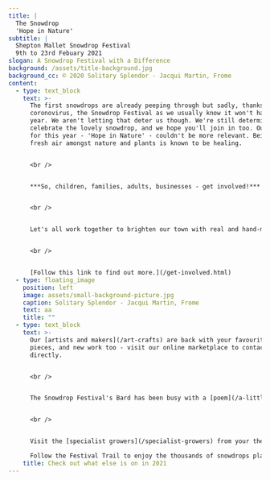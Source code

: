 ```yaml
---
title: |
  The Snowdrop
  'Hope in Nature'
subtitle: |
  Shepton Mallet Snowdrop Festival
  9th to 23rd Febuary 2021
slogan: A Snowdrop Festival with a Difference
background: /assets/title-background.jpg
background_cc: ​​© 2020 Solitary Splendor - Jacqui Martin, Frome
content:
  - type: text_block
    text: >-
      The first snowdrops are already peeping through but sadly, thanks to
      coronovirus, the Snowdrop Festival as we usually know it won't happen this
      year. We aren't letting that deter us though. We're still determined to
      celebrate the lovely snowdrop, and we hope you'll join in too. Our theme
      for this year - 'Hope in Nature' - couldn't be more relevant. Being in the
      fresh air amongst nature and plants is known to be healing.


      <br />


      ***So, children, families, adults, businesses - get involved!***


      <br />


      ​Let's all work together to brighten our town with real and hand-made snowdrops. Over the years we've planted tens of thousands. Help us add to them!  For this year, let the snowdrop be our sign of hope and recovery as we look to the spring and a happier and healthier 2021. Make a snowdrop, pen a poem or write a story, and play your part in enhancing our Shepton Mallet Snowdrop Trail. 


      <br />


      [Follow this link to find out more.](/get-involved.html)
  - type: floating_image
    position: left
    image: assets/small-background-picture.jpg
    caption: Solitary Splendor - Jacqui Martin, Frome
    text: aa
    title: ""
  - type: text_block
    text: >-
      ​Our [artists and makers](/art-crafts) are back with your favourite
      pieces, and new work too - visit our online marketplace to contact them
      directly. 


      <br />


      The Snowdrop Festival's Bard has been busy with a [poem](/a-little-ditty) written to brighten your day


      <br />


      Visit the [specialist growers](/specialist-growers) from your the comfort of home - we've added links so you can contact them online 

      ​Follow the Festival Trail to enjoy the thousands of snowdrops planted with volunteers over the years
    title: Check out what else is on in 2021
---
```

